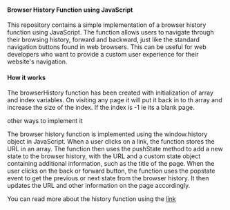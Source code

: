 #### Browser History Function using JavaScript
This repository contains a simple implementation of a browser history function using JavaScript. 
The function allows users to navigate through their browsing history, forward and backward, just like the standard navigation buttons found in web browsers. 
This can be useful for web developers who want to provide a custom user experience for their website's navigation.

#### How it works

The browserHistory function has been created with initialization of array and index variables.
On visiting any page it will put it back in to th array and increase the size
of the index. If the index is -1 ie its a blank page. 

other ways to implement it

The browser history function is implemented using the window.history object in JavaScript. When a user clicks on a link, 
the function stores the URL in an array. The function then uses the pushState method to add a new state to the browser history, 
with the URL and a custom state object containing additional information, such as the title of the page.
When the user clicks on the back or forward button, the function uses the popstate event to get the previous or next state from the browser history. 
It then updates the URL and other information on the page accordingly.

You can read more about the history function using the [link](https://developer.mozilla.org/en-US/docs/Web/API/History) 

